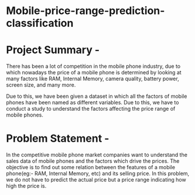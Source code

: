 # Mobile-price-range-prediction-classification

# Project Summary -
There has been a lot of competition in the mobile phone industry, due to which nowadays the price of a mobile phone is determined by looking at many factors like RAM, Internal Memory, camera quality, battery power, screen size, and many more.

Due to this, we have been given a dataset in which all the factors of mobile phones have been named as different variables. Due to this, we have to conduct a study to understand the factors affecting the price range of mobile phones.

# Problem Statement -
In the competitive mobile phone market companies want to understand the sales data of mobile phones and the factors which drive the prices. The objective is to find out some relation between the features of a mobile phone(eg:- RAM, Internal Memory, etc) and its selling price. In this problem, we do not have to predict the actual price but a price range indicating how high the price is.
